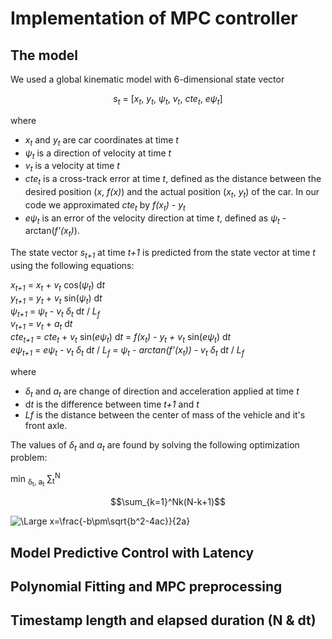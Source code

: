 # Implementation of MPC controller

## The model
We used a global kinematic model with 6-dimensional state vector

<center>
<i>s<sub>t</sub></i> = [<i>x<sub>t</sub></i>, <i>y<sub>t</sub></i>, <i>&psi;<sub>t</sub></i>, <i>v<sub>t</sub></i>, <i>cte<sub>t</sub></i>, <i>e&psi;<sub>t</sub></i>]
</center>
  
where  
  
* <i>x<sub>t</sub></i> and <i>y<sub>t</sub></i> are car coordinates at time <i>t</i> 
* <i>&psi;<sub>t</sub></i> is a direction of velocity at time <i>t</i>  
* <i>v<sub>t</sub></i> is a velocity at time <i>t</i>  
* <i>cte<sub>t</sub></i> is a cross-track error at time <i>t</i>, defined as the distance between the desired position (<i>x</i>, <i>f(x)</i>) and the actual position (<i>x<sub>t</sub></i>, <i>y<sub>t</sub></i>) of the car. In our code we approximated <i>cte<sub>t</sub></i> by <i>f(x<sub>t</sub>) - y<sub>t</sub></i>  
* <i>e&psi;<sub>t</sub></i> is an error of the velocity direction at time <i>t</i>, defined as <i>&psi;<sub>t</sub> - </i>arctan(<i>f'(x<sub>t</sub>)</i>).
 
The state vector <i>s<sub>t+1</sub></i> at time <i>t+1</i> is predicted from the state vector at time <i>t</i> using the following equations:

<i>x<sub>t+1</sub></i> = <i>x<sub>t</sub></i> + <i>v<sub>t</sub></i> cos(<i>&psi;<sub>t</sub></i>) d<i>t</i>  
<i>y<sub>t+1</sub></i> = <i>y<sub>t</sub></i> + <i>v<sub>t</sub></i> sin(<i>&psi;<sub>t</sub></i>) d<i>t</i>  
<i>&psi;<sub>t+1</sub></i> = <i>&psi;<sub>t</sub></i> - <i>v<sub>t</sub> &delta;<sub>t</delta></i> d<i>t</i> / <i>L<sub>f</sub></i>  
<i>v<sub>t+1</sub></i> = <i>v<sub>t</sub></i> + <i>a<sub>t</sub></i> d<i>t</i>  
<i>cte<sub>t+1</sub></i> = <i>cte<sub>t</sub></i> + <i>v<sub>t</sub></i> sin(<i>e&psi;<sub>t</sub></i>) d<i>t</i> = <i>f(x<sub>t</sub>) - y<sub>t</sub> + v<sub>t</sub></i> sin(<i>e&psi;<sub>t</sub></i>) d<i>t</i>  
<i>e&psi;<sub>t+1</sub></i> = <i>e&psi;<sub>t</sub></i> - <i>v<sub>t</sub> &delta;<sub>t</delta></i> d<i>t</i> / <i>L<sub>f</sub> = <i>&psi;<sub>t</sub> - </i>arctan(<i>f'(x<sub>t</sub>)</i>) - v<sub>t</sub> &delta;<sub>t</delta></i> d<i>t</i> / <i>L<sub>f</sub></i>

where

* <i>&delta;<sub>t</sub></i> and <i>a<sub>t</sub></i> are change of direction and acceleration applied at time <i>t</i>  
* d<i>t</i> is the difference between time <i>t+1</i> and <i>t</i>  
* <i>Lf</i> is the distance between the center of mass of the vehicle and it's front axle. 

The values of <i>&delta;<sub>t</sub></i> and <i>a<sub>t</sub></i> are found by solving the following optimization problem:

min <sub>&delta;<sub>t</sub>, a<sub>t</sub></sub>  &sum;<sub>t</sub><sup>N</sup>

<script src=
"http://cdn.mathjax.org/mathjax/latest/MathJax.js?config=TeX-AMS-MML_HTMLorMML">
</script>
$$\sum_{k=1}^Nk(N-k+1)$$

<img src="https://latex.codecogs.com/svg.latex?\Large&space;x=\frac{-b\pm\sqrt{b^2-4ac}}{2a}" title="\Large x=\frac{-b\pm\sqrt{b^2-4ac}}{2a}" />

## Model Predictive Control with Latency

## Polynomial Fitting and MPC preprocessing

## Timestamp length and elapsed duration (N & dt)

